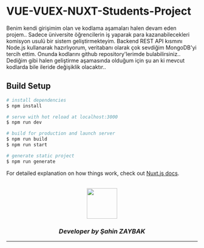 # VUE-VUEX-NUXT-Students-Project
Benim kendi girişimim olan ve kodlama aşamaları halen devam eden projem..  Sadece üniversite öğrencilerin iş yaparak para kazanabilecekleri komisyon usulü bir sistem geliştirmekteyim. Backend REST API kısmını Node.js kullanarak hazırlıyorum, veritabanı olarak çok sevdiğim MongoDB'yi tercih ettim. Onunda kodlarını github repository'lerimde bulabilirsiniz.. Dediğim gibi halen geliştirme aşamasında olduğum için şu an ki mevcut kodlarda bile ileride değişiklik olacaktır..

## Build Setup

```bash
# install dependencies
$ npm install

# serve with hot reload at localhost:3000
$ npm run dev

# build for production and launch server
$ npm run build
$ npm run start

# generate static project
$ npm run generate
```

For detailed explanation on how things work, check out [Nuxt.js docs](https://nuxtjs.org).

<br>
<div align="center">
  <img src="https://image.flaticon.com/teams/slug/smashicons.jpg" width="80">
  <h3><i>Developer by Şahin ZAYBAK </i></h3>
  <hr/>
</div>
